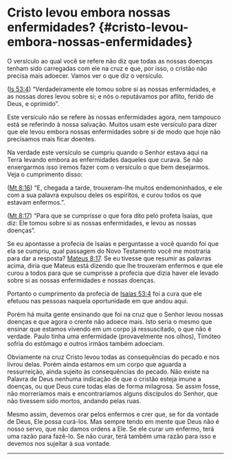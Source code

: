 # Cristo levou embora nossas enfermidades? {#cristo-levou-embora-nossas-enfermidades}

O versículo ao qual você se refere não diz que todas as nossas doenças tenham sido carregadas com ele na cruz e que, por isso, o cristão não precisa mais adoecer. Vamos ver o que diz o versículo.

([Is 53:4](http://bibliaonline.com.br/acf/is/53/4)) “Verdadeiramente ele tomou sobre si as nossas enfermidades, e as nossas dores levou sobre si; e nós o reputávamos por aflito, ferido de Deus, e oprimido”.

Este versículo não se refere às nossas enfermidades agora, nem tampouco está se referindo à nossa salvação. Muitos usam este versículo para dizer que ele levou embora nossas enfermidades sobre si de modo que hoje não precisamos mais ficar doentes.

Na verdade este versículo se cumpriu quando o Senhor estava aqui na Terra levando embora as enfermidades daqueles que curava. Se não enxergarmos isso iremos fazer com o versículo o que bem desejarmos. Veja o cumprimento disso:

([Mt 8:16](http://bibliaonline.com.br/acf/mt/8/16)) “E, chegada a tarde, trouxeram-lhe muitos endemoninhados, e ele com a sua palavra expulsou deles os espíritos, e curou todos os que estavam enfermos.”.

([Mt 8:17](http://bibliaonline.com.br/acf/mt/8/17)) “Para que se cumprisse o que fora dito pelo profeta Isaías, que diz: Ele tomou sobre si as nossas enfermidades, e levou as nossas doenças”.

Se eu apontasse a profecia de Isaías e perguntasse a você quando foi que ela se cumpriu, qual passagem do Novo Testamento você me mostraria para dar a resposta? [Mateus 8:17](http://bibliaonline.com.br/acf/mt/8/17). Se eu tivesse que resumir as palavras acima, diria que Mateus está dizendo que lhe trouxeram enfermos e que ele curou a todos para que se cumprisse a profecia que dizia haver ele levado sobre si as nossas enfermidades e nossas doenças.

Portanto o cumprimento da profecia de [Isaías 53:4](http://bibliaonline.com.br/acf/is/53/4) foi a cura que ele efetuou nas pessoas naquela oportunidade em que andou aqui.

Porém há muita gente ensinando que foi na cruz que o Senhor levou nossas doenças e que agora o crente não adoece mais. Isto seria o mesmo que ensinar que estamos vivendo em um corpo já ressuscitado, o que não é verdade. Paulo tinha uma enfermidade (provavelmente nos olhos), Timóteo sofria do estômago e outros irmãos também adoeciam.

Obviamente na cruz Cristo levou todas as consequências do pecado e nos livrou delas. Porém ainda estamos em um corpo que aguarda a ressurreição, ainda sujeito às consequências do pecado. Não existe na Palavra de Deus nenhuma indicação de que o cristão esteja imune a doenças, ou que Deus cure todas elas de forma milagrosa. Se assim fosse, não morreríamos mais e encontraríamos alguns discípulos do Senhor, que não tivessem sido mortos, andando pelas ruas.

Mesmo assim, devemos orar pelos enfermos e crer que, se for da vontade de Deus, Ele possa curá-los. Mas sempre tendo em mente que Deus não é nosso servo, que não damos ordens a Ele. Se ele curar um enfermo, terá uma razão para fazê-lo. Se não curar, terá também uma razão para isso e devemos nos sujeitar à sua vontade.

*****